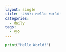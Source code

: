 ```yaml
---
layout: single
title: "2557: Hello World"
categories:
  - daily
tags:
  - 현수
---
```


```python
print("Hello World!")
```
